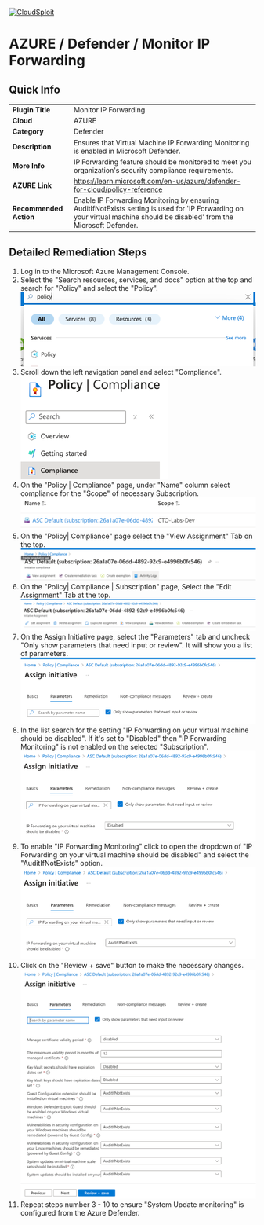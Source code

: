 [![CloudSploit](https://cloudsploit.com/img/logo-new-big-text-100.png "CloudSploit")](https://cloudsploit.com)

# AZURE / Defender / Monitor IP Forwarding

## Quick Info

| |                                                                                                                                                                          |
|-|--------------------------------------------------------------------------------------------------------------------------------------------------------------------------|
| **Plugin Title** | Monitor IP Forwarding                                                                                                                                                    |
| **Cloud** | AZURE                                                                                                                                                                    |
| **Category** | Defender                                                                                                                                                                 |
| **Description** | Ensures that Virtual Machine IP Forwarding Monitoring is enabled in Microsoft Defender.                                                                                  |
| **More Info** | IP Forwarding feature should be monitored to meet you organization's security compliance requirements.                                                                   |
| **AZURE Link** | https://learn.microsoft.com/en-us/azure/defender-for-cloud/policy-reference                                                                                              |
| **Recommended Action** | Enable IP Forwarding Monitoring by ensuring AuditIfNotExists setting is used for 'IP Forwarding on your virtual machine should be disabled' from the Microsoft Defender. |

## Detailed Remediation Steps

1. Log in to the Microsoft Azure Management Console.
2. Select the "Search resources, services, and docs" option at the top and search for "Policy" and select the "Policy". </br> <img src="/resources/azure/defender/monitor-ip-forwarding/step2.png"/>
3. Scroll down the left navigation panel and select "Compliance".</br> <img src="/resources/azure/defender/monitor-ip-forwarding/step3.png"/>
4. On the "Policy | Compliance" page, under "Name" column select compliance for the "Scope" of necessary Subscription.</br> <img src="/resources/azure/defender/monitor-ip-forwarding/step4.png"/>
5. On the "Policy| Compliance" page select the "View Assignment" Tab on the top. </br> <img src="/resources/azure/defender/monitor-ip-forwarding/step5.png"/>
6. On the "Policy| Compliance | Subscription" page, Select the "Edit Assignment" Tab at the top.</br> <img src="/resources/azure/defender/monitor-ip-forwarding/step6.png"/>
7. On the Assign Initiative page, select the "Parameters" tab and uncheck "Only show parameters that need input or review". It will show you a list of parameters.</br>  <img src="/resources/azure/defender/monitor-ip-forwarding/step7.png"/>
8. In the list search for the setting "IP Forwarding on your virtual machine should be disabled". If it's set to "Disabled" then "IP Forwarding Monitoring" is not enabled on the selected "Subscription".</br> <img src="/resources/azure/defender/monitor-ip-forwarding/step8.png"/>
9. To enable "IP Forwarding Monitoring" click to open the dropdown of "IP Forwarding on your virtual machine should be disabled" and select the "AuditIfNotExists" option.</br> <img src="/resources/azure/defender/monitor-ip-forwarding/step9.png"/>
10. Click on the "Review + save" button to make the necessary changes.</br> <img src="/resources/azure/defender/monitor-ip-forwarding/step10.png"/>
11. Repeat steps number 3 - 10 to ensure "System Update monitoring" is configured from the Azure Defender.</br>
